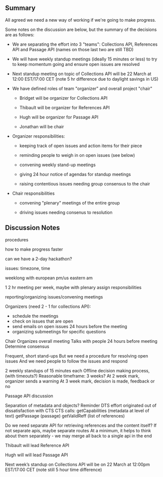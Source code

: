 ## Summary

All agreed we need a new way of working if we're going to make progress.

Some notes on the discussion are below, but the summary of the decisions are
as follows:

* We are separating the effort into 3 "teams": Collections API, References API and Passage API (names on those last two are still TBD)

* We will have weekly standup meetings (ideally 15 minutes or less) to try to keep momentum going and ensure open issues are resolved

* Next standup meeting on topic of Collections API will be 22 March at 12:00 EST/17:00 CET (note 5 hr difference due to daylight savings in US)

* We have defined roles of team "organizer" and overall project "chair"

   * Bridget will be organizer for Collections API

   * Thibault will be organizer for References API

   * Hugh will be organizer for Passage API

   * Jonathan will be chair

* Organizer responsibilities:

   * keeping track of open issues and action items for their piece

   * reminding people to weigh in on open issues (see below)
  
   * convening weekly stand-up meetings

   * giving 24 hour notice of agendas for standup meetings

   * raising contentious issues needing group consensus to the chair

* Chair responsibilities

   * convening "plenary" meetings of the entire group

   * driving issues needing consenus to resolution

## Discussion Notes

procedures

how to make progress faster

can we have a 2-day hackathon?

issues: timezone, time

weeklong with european pm/us eastern am


1 2 hr meeting per week, maybe with plenary
assign responsibilities

reporting/organizing issues/convening meetings

Organizers (need 2 - 1 for collections API):
- schedule the meetings
- check on issues that are open
- send emails on open issues 24 hours before the meeting
- organizing submeetings for specific questions

Chair
Organizes overall meeting
Talks with people 24 hours before meeting
Determine consensus

Frequent, short stand-ups
But we need a procedure for resolving open issues
And we need people to follow the issues and respond

2 weekly standups of 15 minutes each
Offline decision making process, (with timeouts?)
Reasonable timeframe: 3 weeks?
    At 2 week mark, organizer sends a warning
    At 3 week mark, decision is made, feedback or no

Passage API discussion
 
Separation of metadata and objects?
Reminder DTS effort originated out of dissatisfaction with CTS
CTS calls:
getCapabilities (metadata at level of text)
getPassage (passage)
getValidReff (list of references)

Do we need separate API for retrieving references and the content itself? 
If not separate apis, maybe separate routes
At a minimum, it helps to think about them separately - we may merge all back to a single api in the end

Thibault will lead Reference API  

Hugh will will lead Passage API

Next week’s standup on Collections API will be on 22 March at 12:00pm EST/17:00 CET (note still 5 hour time difference)
